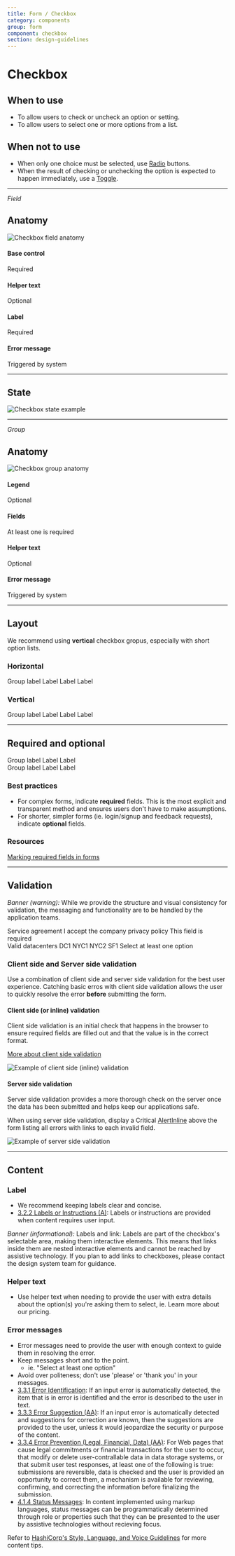 ```yaml
---
title: Form / Checkbox
category: components
group: form
component: checkbox
section: design-guidelines
---
```


# Checkbox

## When to use

- To allow users to check or uncheck an option or setting.
- To allow users to select one or more options from a list.

## When not to use

- When only one choice must be selected, use [Radio](/components/form/radio/overview) buttons.
- When the result of checking or unchecking the option is expected to happen immediately, use a [Toggle](/components/form/toggle/overview).

---

_Field_

## Anatomy

![Checkbox field anatomy](/assets/components/form/checkbox/checkbox-field-anatomy.png)

#### Base control

Required

#### Helper text

Optional

#### Label

Required

#### Error message

Triggered by system

---

## State

![Checkbox state example](/assets/components/form/checkbox/checkbox-state.png)

---

_Group_

## Anatomy

![Checkbox group anatomy](/assets/components/form/checkbox/checkbox-group-anatomy.png)

#### Legend

Optional

#### Fields

At least one is required

#### Helper text

Optional

#### Error message

Triggered by system

---

## Layout

We recommend using **vertical** checkbox gropus, especially with short option lists.

### Horizontal

<section>
  <Hds::Form::Checkbox::Group @layout="horizontal" as |G|>
    <G.Legend>Group label</G.Legend>
    <G.Checkbox::Field as |F|>
      <F.Label>Label</F.Label>
    </G.Checkbox::Field>
    <G.Checkbox::Field as |F|>
      <F.Label>Label</F.Label>
    </G.Checkbox::Field>
    <G.Checkbox::Field as |F|>
      <F.Label>Label</F.Label>
    </G.Checkbox::Field>
  </Hds::Form::Checkbox::Group>
</section>

### Vertical

<section>
  <Hds::Form::Checkbox::Group @layout="vertical" as |G|>
    <G.Legend>Group label</G.Legend>
    <G.Checkbox::Field as |F|>
      <F.Label>Label</F.Label>
    </G.Checkbox::Field>
    <G.Checkbox::Field as |F|>
      <F.Label>Label</F.Label>
    </G.Checkbox::Field>
    <G.Checkbox::Field as |F|>
      <F.Label>Label</F.Label>
    </G.Checkbox::Field>
  </Hds::Form::Checkbox::Group>
</section>

---

## Required and optional

<section>
  <Hds::Form::Checkbox::Group @layout="vertical" @isRequired={{true}} as |G|>
    <G.Legend>Group label</G.Legend>
    <G.Checkbox::Field as |F|>
      <F.Label>Label</F.Label>
    </G.Checkbox::Field>
    <G.Checkbox::Field as |F|>
      <F.Label>Label</F.Label>
    </G.Checkbox::Field>
  </Hds::Form::Checkbox::Group>
</section>

<section>
  <Hds::Form::Checkbox::Group @layout="vertical" @isOptional={{true}} as |G|>
    <G.Legend>Group label</G.Legend>
    <G.Checkbox::Field as |F|>
      <F.Label>Label</F.Label>
    </G.Checkbox::Field>
    <G.Checkbox::Field as |F|>
      <F.Label>Label</F.Label>
    </G.Checkbox::Field>
  </Hds::Form::Checkbox::Group>
</section>

### Best practices

- For complex forms, indicate **required** fields. This is the most explicit and transparent method and ensures users don't have to make assumptions.
- For shorter, simpler forms (ie. login/signup and feedback requests), indicate **optional** fields.

### Resources

[Marking required fields in forms](https://www.nngroup.com/articles/required-fields/)

---

## Validation

_Banner (warning):_ While we provide the structure and visual consistency for validation, the messaging and functionality are to be handled by the application teams.

<section>
  <Hds::Form::Checkbox::Group @layout="vertical" @isRequired={{true}} as |G|>
    <G.Legend>Service agreement</G.Legend>
    <G.Checkbox::Field as |F|>
      <F.Label>I accept the company privacy policy</F.Label>
    </G.Checkbox::Field>
    <G.Error>This field is required</G.Error>
  </Hds::Form::Checkbox::Group>
</section>

<section>
  <Hds::Form::Checkbox::Group @layout="vertical" as |G|>
    <G.Legend>Valid datacenters</G.Legend>
    <G.Checkbox::Field as |F|>
      <F.Label>DC1</F.Label>
    </G.Checkbox::Field>
    <G.Checkbox::Field as |F|>
      <F.Label>NYC1</F.Label>
    </G.Checkbox::Field>
    <G.Checkbox::Field as |F|>
      <F.Label>NYC2</F.Label>
    </G.Checkbox::Field>
    <G.Checkbox::Field as |F|>
      <F.Label>SF1</F.Label>
    </G.Checkbox::Field>
    <G.Error>Select at least one option</G.Error>
  </Hds::Form::Checkbox::Group>
</section>

### Client side and Server side validation

Use a combination of client side and server side validation for the best user experience. Catching basic erros with client side validation allows the user to quickly resolve the error **before** submitting the form.

#### Client side (or inline) validation

Client side validation is an initial check that happens in the browser to ensure required fields are filled out and that the value is in the correct format.

[More about client side validation](https://developer.mozilla.org/en-US/docs/Learn/Forms/Form_validation)

![Example of client side (inline) validation](/assets/components/general/validation-client_side.png)

#### Server side validation

Server side validation provides a more thorough check on the server once the data has been submitted and helps keep our applications safe.

When using server side validation, display a Critical [AlertInline](/components/alerts/overview) above the form listing all errors with links to each invalid field.

![Example of server side validation](/assets/components/general/validation-server_side.png)

---

## Content

### Label

- We recommend keeping labels clear and concise.
- [3.2.2 Labels or Instructions (A)](https://www.w3.org/WAI/WCAG21/Understanding/labels-or-instructions.html): Labels or instructions are provided when content requires user input.

_Banner (informational):_ Labels and link: Labels are part of the checkbox's selectable area, making them interactive elements. This means that links inside them are nested interactive elements and cannot be reached by assistive technology. If you plan to add links to checkboxes, please contact the design system team for guidance.

### Helper text

- Use helper text when needing to provide the user with extra details about the option(s) you're asking them to select, ie. Learn more about our pricing.

### Error messages

- Error messages need to provide the user with enough context to guide them in resolving the error.
- Keep messages short and to the point.
  - ie. "Select at least one option"
- Avoid over politeness; don't use 'please' or 'thank you' in your messages.
- [3.3.1 Error Identification](https://www.w3.org/WAI/WCAG21/Understanding/error-identification.html): If an input error is automatically detected, the item that is in error is identified and the error is described to the user in text.
- [3.3.3 Error Suggestion (AA)](https://www.w3.org/WAI/WCAG21/Understanding/error-suggestion.html): If an input error is automatically detected and suggestions for correction are known, then the suggestions are provided to the user, unless it would jeopardize the security or purpose of the content.
- [3.3.4 Error Prevention (Legal, Financial, Data) (AA)](https://www.w3.org/WAI/WCAG21/Understanding/error-prevention-legal-financial-data.html): For Web pages that cause legal commitments or financial transactions for the user to occur, that modify or delete user-contrallable data in data storage systems, or that submit user test responses, at least one of the following is true: submissions are reversible, data is checked and the user is provided an opportunity to correct them, a mechanism is available for reviewing, confirming, and correcting the information before finalizing the submission.
- [4.1.4 Status Messages](https://www.w3.org/WAI/WCAG21/Understanding/status-messages.html): In content implemented using markup languages, status messages can be programmatically determined through role or properties such that they can be presented to the user by assistive technologies without recieving focus.

Refer to [HashiCorp's Style, Language, and Voice Guidelines](https://docs.google.com/document/d/1MRvGd6tS5JkIwl_GssbyExkMJqOXKeUE00kSEtFi8m8/edit?usp=sharing) for more content tips.

